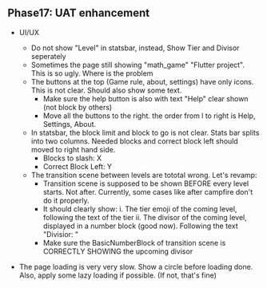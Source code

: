 ## Phase17: UAT enhancement
- UI/UX
    - Do not show "Level" in statsbar, instead, Show Tier and Divisor seperately
    - Sometimes the page still showing "math_game" "Flutter project". This is so ugly. Where is the problem
    - The buttons at the top (Game rule, about, settings) have only icons. This is not clear. Should also show some text.
        - Make sure the help button is also with text "Help" clear shown (not block by others)
        - Move all the buttons to the right. the order from l to right is Help, Settings, About.
    - In statsbar, the block limit and block to go is not clear. Stats bar splits into two columns. Needed blocks and correct block left should moved to right hand side.
        - Blocks to slash: X
        - Correct Block Left: Y
    - The transition scene between levels are tototal wrong. Let's revamp:
        - Transition scene is supposed to be shown BEFORE every level starts. Not after. Currently, some cases like after campfire don't do it properly.
        - It should clearly show:
            i. The tier emoji of the coming level, following the text of the tier
            ii. The divisor of the coming level, displayed in a number block (good now). Following the text "Divisior: "
        - Make sure the BasicNumberBlock of transition scene is CORRECTLY SHOWING the upcoming divisor


- The page loading is very very slow. Show a circle before loading done. Also, apply some lazy loading if possible. (If not, that's fine)
